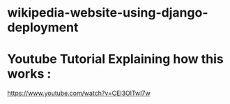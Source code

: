 # wikipedia-website-using-django-deployment


# Youtube Tutorial Explaining how this works :

https://www.youtube.com/watch?v=CEI3OlTwI7w
